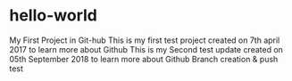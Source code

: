 # hello-world
My First Project in Git-hub
This is my first test project created on 7th april 2017 to learn more about Github
This is my Second test update created on 05th September 2018 to learn more about Github
Branch creation & push test
